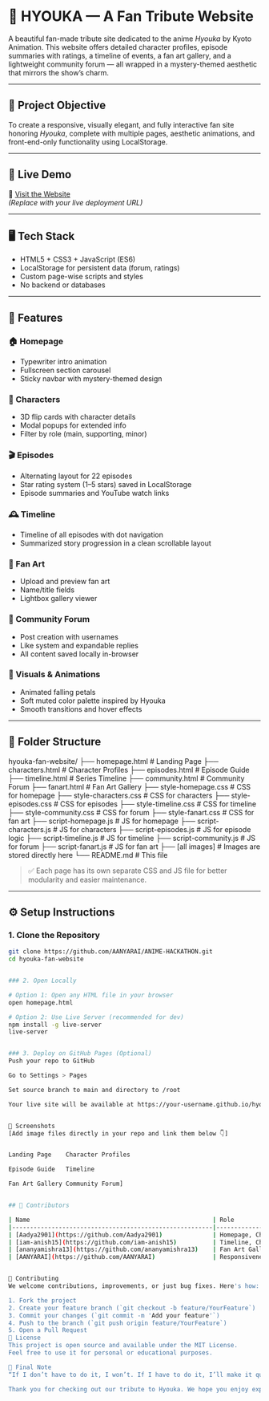 # 🌸 HYOUKA — A Fan Tribute Website

A beautiful fan-made tribute site dedicated to the anime *Hyouka* by Kyoto Animation. This website offers detailed character profiles, episode summaries with ratings, a timeline of events, a fan art gallery, and a lightweight community forum — all wrapped in a mystery-themed aesthetic that mirrors the show’s charm.

---

## 🎯 Project Objective

To create a responsive, visually elegant, and fully interactive fan site honoring *Hyouka*, complete with multiple pages, aesthetic animations, and front-end-only functionality using LocalStorage.

---

## 🚀 Live Demo

🔗 [Visit the Website](https://your-username.github.io/hyouka-fan-website)  
*(Replace with your live deployment URL)*

---

## 🖥️ Tech Stack

- HTML5 + CSS3 + JavaScript (ES6)
- LocalStorage for persistent data (forum, ratings)
- Custom page-wise scripts and styles
- No backend or databases

---

## 🌟 Features

### 🏠 Homepage
- Typewriter intro animation
- Fullscreen section carousel
- Sticky navbar with mystery-themed design

### 👤 Characters
- 3D flip cards with character details
- Modal popups for extended info
- Filter by role (main, supporting, minor)

### 🎬 Episodes
- Alternating layout for 22 episodes
- Star rating system (1–5 stars) saved in LocalStorage
- Episode summaries and YouTube watch links

### 🕰️ Timeline
- Timeline of all episodes with dot navigation
- Summarized story progression in a clean scrollable layout

### 🎨 Fan Art
- Upload and preview fan art
- Name/title fields
- Lightbox gallery viewer

### 💬 Community Forum
- Post creation with usernames
- Like system and expandable replies
- All content saved locally in-browser

### 🍃 Visuals & Animations
- Animated falling petals
- Soft muted color palette inspired by Hyouka
- Smooth transitions and hover effects

---

## 📁 Folder Structure

hyouka-fan-website/
├── homepage.html # Landing Page 
├── characters.html # Character Profiles 
├── episodes.html # Episode Guide 
├── timeline.html # Series Timeline 
├── community.html # Community Forum 
├── fanart.html # Fan Art Gallery 
├── style-homepage.css # CSS for homepage 
├── style-characters.css # CSS for characters 
├── style-episodes.css # CSS for episodes 
├── style-timeline.css # CSS for timeline 
├── style-community.css # CSS for forum 
├── style-fanart.css # CSS for fan art 
├── script-homepage.js # JS for homepage 
├── script-characters.js # JS for characters 
├── script-episodes.js # JS for episode logic 
├── script-timeline.js # JS for timeline 
├── script-community.js # JS for forum 
├── script-fanart.js # JS for fan art 
├── [all images] # Images are stored directly here 
└── README.md # This file


> ✅ Each page has its own separate CSS and JS file for better modularity and easier maintenance.

---

## ⚙️ Setup Instructions

### 1. Clone the Repository

```bash
git clone https://github.com/AANYARAI/ANIME-HACKATHON.git 
cd hyouka-fan-website


### 2. Open Locally

# Option 1: Open any HTML file in your browser
open homepage.html

# Option 2: Use Live Server (recommended for dev)
npm install -g live-server
live-server


### 3. Deploy on GitHub Pages (Optional)
Push your repo to GitHub

Go to Settings > Pages

Set source branch to main and directory to /root

Your live site will be available at https://your-username.github.io/hyouka-fan-website


📸 Screenshots
[Add image files directly in your repo and link them below 👇]


Landing Page	Character Profiles

Episode Guide	Timeline

Fan Art Gallery	Community Forum]


## 👥 Contributors

| Name                                                   | Role                                                                         |
|--------------------------------------------------------|------------------------------------------------------------------------------|
| [Aadya2901](https://github.com/Aadya2901)              | Homepage, Character Profiles, Episode Ratings, Watch Links                   |
| [iam-anish15](https://github.com/iam-anish15)          | Timeline, Character Profiles, Homepage                                       |
| [ananyamishra13](https://github.com/ananyamishra13)    | Fan Art Gallery, Episode Guide                                               |
| [AANYARAI](https://github.com/AANYARAI)                | Responsiveness, Page Linking, Deployment                                     |


🤝 Contributing
We welcome contributions, improvements, or just bug fixes. Here's how:

1. Fork the project
2. Create your feature branch (`git checkout -b feature/YourFeature`)
3. Commit your changes (`git commit -m 'Add your feature'`)
4. Push to the branch (`git push origin feature/YourFeature`)
5. Open a Pull Request
📝 License
This project is open source and available under the MIT License.
Feel free to use it for personal or educational purposes.

💬 Final Note
“If I don’t have to do it, I won’t. If I have to do it, I’ll make it quick.” – Oreki Houtarou

Thank you for checking out our tribute to Hyouka. We hope you enjoy exploring it as much as we enjoyed building it 💜
